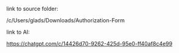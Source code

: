 
link to source folder:

/c/Users/glads/Downloads/Authorization-Form

link to AI:

https://chatgpt.com/c/14426d70-9262-425d-95e0-ff40af8c4e99


